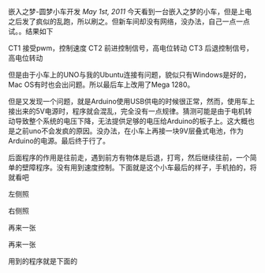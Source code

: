 嵌入之梦-圆梦小车开发
_May 1st, 2011_
今天看到一台嵌入之梦的小车，但是上电之后发了疯似的乱跑，所以刷之。但新车间却没有网络，没办法，自己一点一点试。。结果如下

CT1	接受pwm，控制速度
CT2	前进控制信号，高电位转动
CT3	后退控制信号，高电位转动

但是由于小车上的UNO与我的Ubuntu连接有问题，貌似只有Windows是好的，Mac OS有时也会出问题。所以最后车上改用了Mega 1280。

但是又发现一个问题，就是Arduino使用USB供电的时候很正常，然而，使用车上接出来的5V电源时，程序就会混乱，完全没有一点规律。猜测可能是由于电机转动导致整个系统的电压下降，无法提供足够的电压给Arduino的板子上。这大概也是之前uno不会发疯的原因。没办法，在小车上再接一块9V层叠式电池，作为Arduino的电源。最后终于行了。

后面程序的作用是往前走，遇到前方有物体是后退，打弯，然后继续往前，一个简单的壁障程序。没有用到速度控制。下面就是这个小车最后的样子，手机拍的，将就看吧

左侧照

右侧照

再来一张

再来一张

用到的程序就是下面的

